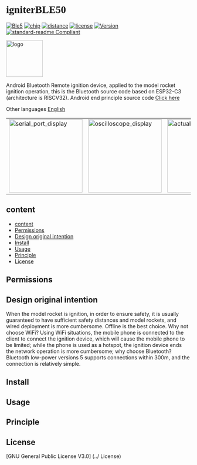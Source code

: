 # <font face="Black italic"> __igniterBLE50__ </font>

[![Ble5](https://img.shields.io/badge/%E6%94%AF%e6%8C%81-ble5-blue)](ble5)
[![chip](https://img.shields.io/badge/chip-esp32__c3-blue)](CHIP)
[![distance](https://img.shields.io/badge/_theoretical_distance_300m-brightgreen)](distance)
[![license](https://img.shields.io/badge/license-glpv3-orange)](license)
[![Version](https://img.shields.io/badge/version-1.0.0-color=green?style=flat)](Version)
[![standard-readme
Compliant](https://img.shields.io/badge/readme%20style-standard-brightgreen.svg?style=flat-square)](https://github.com/richardlitt/standard-readme)

<img src="https://cdn.jsdelivr.net/gh/bitrefactor/igniter_ble50/app/src/main/res/drawable-nodpi/logosoft.png"
    width="100" alt="logo" />

Android Bluetooth Remote ignition device, applied to the model rocket ignition operation, this is the Bluetooth source
code based on ESP32-C3 (architecture is RISCV32). Android end principle source code [Click
here](https://github.com/bitrefactor/igniterBiu)

Other languages ​​[English](https://github.com/bitrefactor/igniter_ble50/)

<html>
<table style="margin-left: auto; margin-right: auto;">
    <tr>
        <td>
            <img src="https://cdn.jsdelivr.net/gh/bitrefactor/igniter_ble50/.jpg" width="200"
                alt="serial_port_display" />
        </td>
        <td>
            <img src="https://cdn.jsdelivr.net/gh/bitrefactor/igniter_ble50/.image/oscilloscope_display.jpg" Width="200"
                alt="oscilloscope_display" />
        </td>
        <td>
            <img src="https://cdn.jsdelivr.net/gh/bitrefactor/ient_ble50/.image/actual_effect.jpg" width="200"
                alt="actual_effect" />
        </td>
    </tr>
</table>

</html>

## content
  - [content](#content)
  - [Permissions](#Permissions)
  - [Design original intention](#design-original-intention)
  - [Install](#install)
  - [Usage](#usage)
  - [Principle](#principle)
  - [License](#license)

## Permissions


## Design original intention

When the model rocket is ignition, in order to ensure safety, it is usually guaranteed to have sufficient safety
distances and model rockets, and wired deployment is more cumbersome. Offline is the best choice. Why not choose WiFi?
Using WiFi situations, the mobile phone is connected to the client to connect the ignition device, which will cause the
mobile phone to be limited; while the phone is used as a hotspot, the ignition device ends the network operation is more
cumbersome; why choose Bluetooth? Bluetooth low-power versions 5 supports connections within 300m, and the connection is
relatively simple.

## Install

## Usage


## Principle

## License

[GNU General Public License V3.0] (../ License)